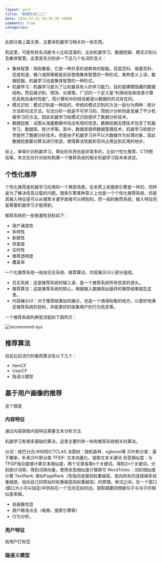 ```yaml
---
layout: post
title: "数据杂谈(二)"
date: 2016-02-25 16:38:30 +0800
comments: true
categories: 
---
```


此部分接上篇文章，主要讲机器学习相关的一些东西。

到这里，可能有些名词是令人比较混淆的，比如机器学习、数据挖掘、模式识别以及集体智慧。这里首先分别讲一下这几个名词的含义：

- 集体智慧：简称集智，它是一种共享的或群体的智能。百度百科、维基百科、百度知道、猪八戒网等都是目前使用集体智慧的一种形式。某种意义上讲，数据挖掘、机器学习也是集体智慧的一种形式。
- 机器学习：机器学习是为了让机器具有人的学习能力，目的是建模隐藏的数据结构，然后做识别、预测、分类等。广泛的一个定义是“利用经验来改善计算机系统自身的性能”，而计算机中的经验都是以数据的形式存在的。
- 模式识别：模式识别是一种目的。传统的模式识别的方法一般分为两种：统计方法和句法方法。句法分析一般是不可学习的，而统计分析则是发展了不少机器学习的方法。因此机器学习给模式识别提供了数据分析技术。
- 数据挖掘：试图从海量数据中找出有用的信息。数据挖掘支撑技术包含了机器学习、数据库、统计学等。其中，数据库提供数据管理技术，机器学习和统计学提供了数据分析技术。但是由于机器学习并不以大数据作为处理对象，因此数据挖掘要对算法进行改造，使得算法性能和空间占用达到实用的地步。

综上，单单针对机器学习，牵扯的东西也是非常多的，比如个性化推荐、CTR预估等。本文仅仅针对如何构建一个推荐系统的相关机器学习技术来讲述。

## 个性化推荐

个性化推荐是机器学习应用的一个典型场景。在本质上和搜索引擎是一样的，同样是为了解决信息过载的问题。搜索引擎某种意义上也是一个个性化推荐系统，但是其输入特征是可以从搜索关键字直接可以得到的。而一般的推荐系统，输入特征则是需要机器学习才能得到。

推荐系统的一些普遍性目标如下：

- 用户满意性
- 多样性
- 新颖性
- 惊喜度
- 实时性
- 推荐透明度
- 覆盖率

一个化推荐系统一般由日志系统、推荐算法、内容展示UI三部分组成。

- 日志系统：这是推荐系统的输入源，是一个推荐系统所有信息的源头。
- 推荐算法：这是推荐系统的核心，根据输入数据得出最终的推荐结果就在这里。
- 内容展示UI：对于推荐结果如何展示，也是一个值得权衡的地方。以更好地满足推荐系统的目标，并能更好的收集用户的行为信息等。

一个推荐系统的典型流程如下图所示：

![recommend-sys](/images/blog_images/recommeng-sys.png)

## 推荐算法

目前比较流行的推荐算法有以下几个：

- ItemCF
- UserCF
- 隐语义模型

## 基于用户画像的推荐

这个就是

### 内容特征

通过内容获取内容特征需要文本分析方法

机器学习有很多基础的算法，这里主要列举一些和推荐系统相关的算法。

分词：结巴分词;中科院ICTCLAS
决策树：随机森林、xgboost等
贝叶斯分类：基于概率，朴素贝叶斯分类
TFIDF: 文本向量化，提取文本关键词
余弦相似度：与TFIDF结合能够计算文本相似度，两个文章各取n个关键词，得到2n个关键词，分别统计词频，得到词频向量，使用余弦相似度计算即可
WordToVec：词的相似度计算
TextRank: 类似PageRank（有指向连接则权重越高、指向别处的连接越多权重越低、指向自己的网站的权重越高则权重越高）的原理。单词之间，在一个窗口(窗口大小可以指定)中则存在一个无向无权的边。提取摘要则根据句子与句子的相似度来做。

- 自画像信息
- 用户精准点击（电商、搜索引擎等）
- 行为分析。

### 用户特征

给用户打标签

### 隐语义模型